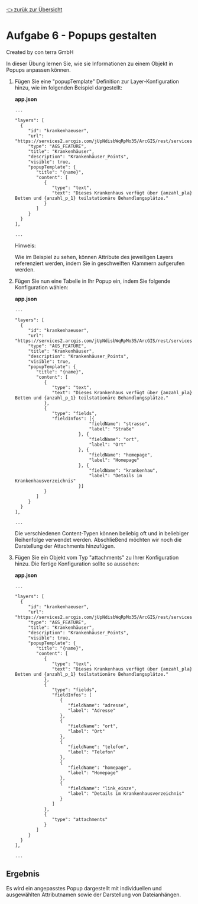[:point_left: zurük zur Übersicht](README.md)

Aufgabe 6 - Popups gestalten
===============================================

Created by con terra GmbH

In dieser Übung lernen Sie, wie sie Informationen zu einem Objekt in Popups anpassen können.

1. Fügen Sie eine "popupTemplate" Definition zur Layer-Konfiguration hinzu, wie im folgenden Beispiel dargestellt:

   **app.json**

   ``` {.syntaxhighlighter-pre data-syntaxhighlighter-params="brush: java; gutter: false; theme: Confluence" data-theme="Confluence"}
   ...

   "layers": [
     {
        "id": "krankenhaeuser",
        "url": "https://services2.arcgis.com/jUpNdisbWqRpMo35/ArcGIS/rest/services/HH_Krankenh%c3%a4user_2016/FeatureServer",
        "type": "AGS_FEATURE",
        "title": "Krankenhäuser",
        "description": "Krankenhäuser_Points",
        "visible": true,
        "popupTemplate": {
           "title": "{name}",
           "content": [
              {
                 "type": "text",
                 "text": "Dieses Krankenhaus verfügt über {anzahl_pla} Betten und {anzahl_p_1} teilstationäre Behandlungsplätze."
              }
           ]
        }
     }
   ],

   ...
   ```

   Hinweis:

   Wie im Beispiel zu sehen, können Attribute des jeweiligen Layers referenziert werden, indem Sie in geschweiften
   Klammern aufgerufen werden.

2. Fügen Sie nun eine Tabelle in Ihr Popup ein, indem Sie folgende Konfiguration wählen:

   **app.json**

   ``` {.syntaxhighlighter-pre data-syntaxhighlighter-params="brush: java; gutter: false; theme: Confluence" data-theme="Confluence"}
   ...

   "layers": [
     {
        "id": "krankenhaeuser",
        "url": "https://services2.arcgis.com/jUpNdisbWqRpMo35/ArcGIS/rest/services/HH_Krankenh%c3%a4user_2016/FeatureServer/0",
        "type": "AGS_FEATURE",
        "title": "Krankenhäuser",
        "description": "Krankenhäuser_Points",
        "visible": true,
        "popupTemplate": {
           "title": "{name}",
           "content": [
              {
                 "type": "text",
                 "text": "Dieses Krankenhaus verfügt über {anzahl_pla} Betten und {anzahl_p_1} teilstationäre Behandlungsplätze."
              },
              {
                 "type": "fields",
                 "fieldInfos": [{
                               "fieldName": "strasse",
                               "label": "Straße"
                           }, {
                               "fieldName": "ort",
                               "label": "Ort"
                           }, {
                               "fieldName": "homepage",
                               "label": "Homepage"
                           }, {
                               "fieldName": "krankenhau",
                               "label": "Details im Krankenhausverzeichnis"
                           }]
              }
           ]
        }
     }
   ],

   ...
   ```

   Die verschiedenen Content-Typen können beliebig oft und in beliebiger Reihenfolge verwendet werden. Abschließend
   möchten wir noch die Darstellung der Attachments hinzufügen.

3. Fügen Sie ein Objekt vom Typ "attachments" zu Ihrer Konfiguration hinzu. Die fertige Konfiguration sollte so
   aussehen:

   **app.json**

   ``` {.syntaxhighlighter-pre data-syntaxhighlighter-params="brush: java; gutter: false; theme: Confluence" data-theme="Confluence"}
   ...

   "layers": [
     {
        "id": "krankenhaeuser",
        "url": "https://services2.arcgis.com/jUpNdisbWqRpMo35/ArcGIS/rest/services/HH_Krankenh%c3%a4user_2016/FeatureServer",
        "type": "AGS_FEATURE",
        "title": "Krankenhäuser",
        "description": "Krankenhäuser_Points",
        "visible": true,
        "popupTemplate": {
           "title": "{name}",
           "content": [
              {
                 "type": "text",
                 "text": "Dieses Krankenhaus verfügt über {anzahl_pla} Betten und {anzahl_p_1} teilstationäre Behandlungsplätze."
              },
              {
                 "type": "fields",
                 "fieldInfos": [
                    {
                       "fieldName": "adresse",
                       "label": "Adresse"
                    },
                    {
                       "fieldName": "ort",
                       "label": "Ort"
                    },
                    {
                       "fieldName": "telefon",
                       "label": "Telefon"
                    },
                    {
                       "fieldName": "homepage",
                       "label": "Homepage"
                    },
                    {
                       "fieldName": "link_einze",
                       "label": "Details im Krankenhausverzeichnis"
                    }
                 ]
              },
              {
                 "type": "attachments"
              }
           ]
        }
     }
   ],

   ...
   ```

Ergebnis
--------

Es wird ein angepasstes Popup dargestellt mit individuellen und ausgewählten Attributnamen sowie der Darstellung von
Dateianhängen.


